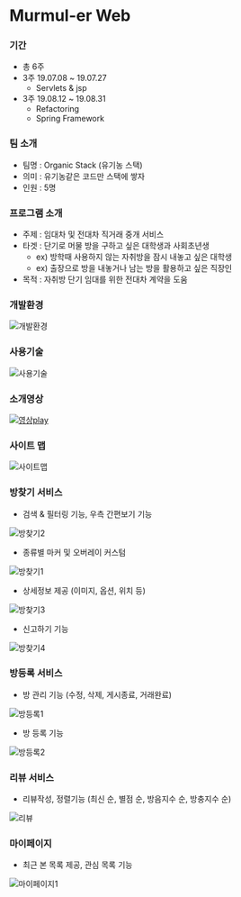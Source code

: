# Murmul-er Web
### 기간
- 총 6주
- 3주 19.07.08 ~ 19.07.27
  - Servlets & jsp
- 3주 19.08.12 ~ 19.08.31
  - Refactoring
  - Spring Framework
### 팀 소개
- 팀명 : Organic Stack (유기농 스택)
- 의미 : 유기농같은 코드만 스택에 쌓자
- 인원 : 5명
### 프로그램 소개
- 주제 : 임대차 및 전대차 직거래 중개 서비스
- 타겟 : 단기로 머물 방을 구하고 싶은 대학생과 사회초년생
  - ex) 방학때 사용하지 않는 자취방을 잠시 내놓고 싶은 대학생
  - ex) 출장으로 방을 내놓거나 남는 방을 활용하고 싶은 직장인
- 목적 : 자취방 단기 임대를 위한 전대차 계약을 도움
### 개발환경
![개발환경](https://user-images.githubusercontent.com/53414240/74587702-5fde8d00-5039-11ea-87dd-b4f2f0685721.PNG)
### 사용기술
![사용기술](https://user-images.githubusercontent.com/53414240/74588153-70910200-503d-11ea-8225-2857dd1d3ece.PNG)
### 소개영상
[![영상play](https://user-images.githubusercontent.com/53414240/74589518-55c48a80-5049-11ea-97f0-262f427a4210.png)](https://www.youtube.com/watch?v=INiKFJm6bIk)
### 사이트 맵
![사이트맵](https://user-images.githubusercontent.com/53414240/74589534-6d9c0e80-5049-11ea-83e1-3c9d56dd3d20.PNG)
### 방찾기 서비스
- 검색 & 필터링 기능, 우측 간편보기 기능

![방찾기2](https://user-images.githubusercontent.com/53414240/74590254-32510e00-5050-11ea-9ae2-99da38cba476.png)
- 종류별 마커 및 오버레이 커스텀

![방찾기1](https://user-images.githubusercontent.com/53414240/74590177-56f8b600-504f-11ea-8665-4e98e9dfc914.PNG)
- 상세정보 제공 (이미지, 옵션, 위치 등)

![방찾기3](https://user-images.githubusercontent.com/53414240/74590385-40535e80-5051-11ea-91b3-b648600c8061.PNG)
- 신고하기 기능

![방찾기4](https://user-images.githubusercontent.com/53414240/74590442-c1aaf100-5051-11ea-9c6a-9e19dbbcd62b.PNG)
### 방등록 서비스
- 방 관리 기능 (수정, 삭제, 게시종료, 거래완료)

![방등록1](https://user-images.githubusercontent.com/53414240/74590487-3716c180-5052-11ea-804f-82e43334e045.PNG)
- 방 등록 기능

![방등록2](https://user-images.githubusercontent.com/53414240/74590531-98d72b80-5052-11ea-9f60-a8676a836925.PNG)
### 리뷰 서비스
- 리뷰작성, 정렬기능 (최신 순, 별점 순, 방음지수 순, 방충지수 순)

![리뷰](https://user-images.githubusercontent.com/53414240/74590579-fff4e000-5052-11ea-939c-4c663be9bb81.PNG)
### 마이페이지
- 최근 본 목록 제공, 관심 목록 기능 

![마이페이지1](https://user-images.githubusercontent.com/53414240/74590648-91645200-5053-11ea-969a-04d392b5722e.PNG)
